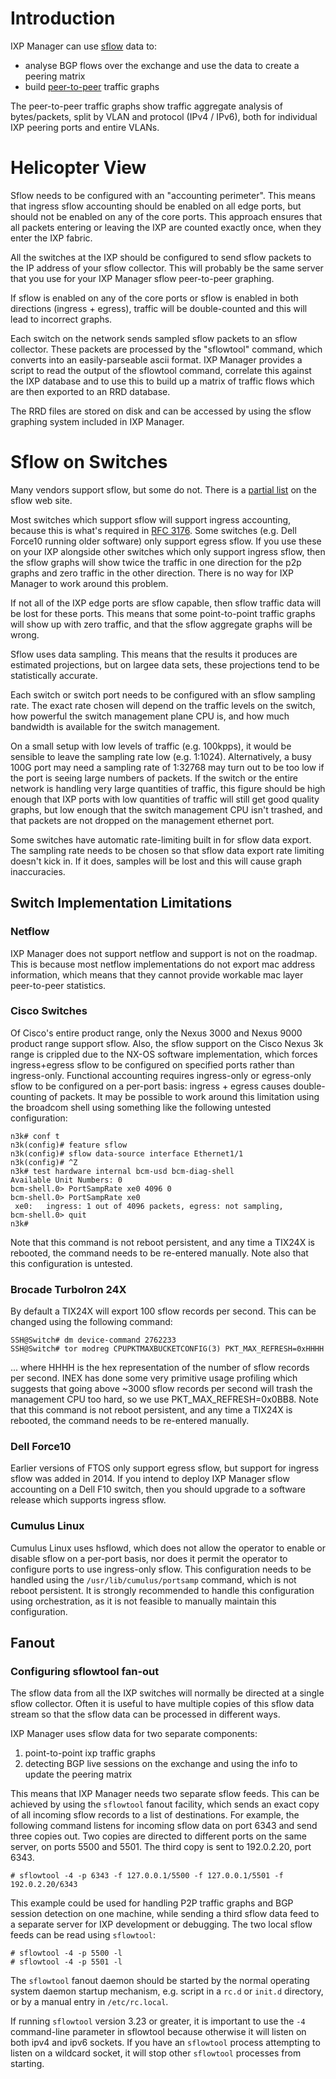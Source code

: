 # Introduction

IXP Manager can use [sflow](http://www.sflow.org/) data to:

- analyse BGP flows over the exchange and use the data to create a peering matrix
- build [peer-to-peer](sflow-p2p.md) traffic graphs

The peer-to-peer traffic graphs show traffic aggregate analysis of bytes/packets, split by VLAN and protocol (IPv4 / IPv6), both for individual IXP peering ports and entire VLANs.

# Helicopter View

Sflow needs to be configured with an "accounting perimeter".  This means that ingress sflow accounting should be enabled on all edge ports, but should not be enabled on any of the core ports.  This approach ensures that all packets entering or leaving the IXP are counted exactly once, when they enter the IXP fabric.

All the switches at the IXP should be configured to send sflow packets to the IP address of your sflow collector.  This will probably be the same server that you use for your IXP Manager sflow peer-to-peer graphing.

If sflow is enabled on any of the core ports or sflow is enabled in both directions (ingress + egress), traffic will be double-counted and this will lead to incorrect graphs.

Each switch on the network sends sampled sflow packets to an sflow collector.  These packets are processed by the "sflowtool" command, which converts into an easily-parseable ascii format.  IXP Manager provides a script to read the output of the sflowtool command, correlate this against the IXP database and to use this to build up a matrix of traffic flows which are then exported to an RRD database.

The RRD files are stored on disk and can be accessed by using the sflow graphing system included in IXP Manager.

# Sflow on Switches

Many vendors support sflow, but some do not.  There is a [partial list](http://www.sflow.org/products/network.php) on the sflow web site.

Most switches which support sflow will support ingress accounting, because this is what's required in [RFC 3176](http://www.ietf.org/rfc/rfc3176). Some switches (e.g. Dell Force10 running older software) only support egress sflow.  If you use these on your IXP alongside other switches which only support ingress sflow, then the sflow graphs will show twice the traffic in one direction for the p2p graphs and zero traffic in the other direction.  There is no way for IXP Manager to work around this problem.

If not all of the IXP edge ports are sflow capable, then sflow traffic data will be lost for these ports.  This means that some point-to-point traffic graphs will show up with zero traffic, and that the sflow aggregate graphs will be wrong.

Sflow uses data sampling.  This means that the results it produces are estimated projections, but on largee data sets, these projections tend to be statistically accurate.

Each switch or switch port needs to be configured with an sflow sampling rate. The exact rate chosen will depend on the traffic levels on the switch, how powerful the switch management plane CPU is, and how much bandwidth is available for the switch management.

On a small setup with low levels of traffic (e.g. 100kpps), it would be sensible to leave the sampling rate low (e.g. 1:1024). Alternatively, a busy 100G port may need a sampling rate of  1:32768 may turn out to be too low if the port is seeing large numbers of packets.  If the switch or the entire network is handling very large quantities of traffic, this figure should be high enough that IXP ports with low quantities of traffic will still get good quality graphs, but low enough that the switch management CPU isn't trashed, and that packets are not dropped on the management ethernet port.

Some switches have automatic rate-limiting built in for sflow data export.  The sampling rate needs to be chosen so that sflow data export rate limiting doesn't kick in.  If it does, samples will be lost and this will cause graph inaccuracies.

## Switch Implementation Limitations

### Netflow

IXP Manager does not support netflow and support is not on the roadmap. This is because most netflow implementations do not export mac address information, which means that they cannot provide workable mac layer peer-to-peer statistics.

### Cisco Switches

Of Cisco's entire product range, only the Nexus 3000 and Nexus 9000 product range support sflow. Also, the sflow support on the Cisco Nexus 3k range is crippled due to the NX-OS software implementation, which forces ingress+egress sflow to be configured on specified ports rather than ingress-only.  Functional accounting requires ingress-only or egress-only sflow to be configured on a per-port basis: ingress + egress causes double-counting of packets.  It may be possible to work around this limitation using the broadcom shell using something like the following untested configuration:

```
n3k# conf t
n3k(config)# feature sflow
n3k(config)# sflow data-source interface Ethernet1/1
n3k(config)# ^Z
n3k# test hardware internal bcm-usd bcm-diag-shell
Available Unit Numbers: 0
bcm-shell.0> PortSampRate xe0 4096 0
bcm-shell.0> PortSampRate xe0
 xe0:   ingress: 1 out of 4096 packets, egress: not sampling,
bcm-shell.0> quit
n3k#
```

Note that this command is not reboot persistent, and any time a TIX24X is rebooted, the command needs to be re-entered manually.  Note also that this configuration is untested.

### Brocade TurboIron 24X

By default a TIX24X will export 100 sflow records per second.  This can be changed using the following command:

```
SSH@Switch# dm device-command 2762233
SSH@Switch# tor modreg CPUPKTMAXBUCKETCONFIG(3) PKT_MAX_REFRESH=0xHHHH
```

... where HHHH is the hex representation of the number of sflow records per second.  INEX has done some very primitive usage profiling which suggests that going above ~3000 sflow records per second will trash the management CPU too hard, so we use PKT_MAX_REFRESH=0x0BB8.  Note that this command is not reboot persistent, and any time a TIX24X is rebooted, the command needs to be re-entered manually.

### Dell Force10

Earlier versions of FTOS only support egress sflow, but support for ingress sflow was added in 2014.  If you intend to deploy IXP Manager sflow accounting on a Dell F10 switch, then you should upgrade to a software release which supports ingress sflow.

### Cumulus Linux

Cumulus Linux uses hsflowd, which does not allow the operator to enable or disable sflow on a per-port basis, nor does it permit the operator to configure ports to use ingress-only sflow.  This configuration needs to be handled using the `/usr/lib/cumulus/portsamp` command, which is not reboot persistent.  It is strongly recommended to handle this configuration using orchestration, as it is not feasible to manually maintain this configuration.

## Fanout

### Configuring sflowtool fan-out

The sflow data from all the IXP switches will normally be directed at a single sflow collector.  Often it is useful to have multiple copies of this sflow data stream so that the sflow data can be processed in different ways.

IXP Manager uses sflow data for two separate components:

1. point-to-point ixp traffic graphs
2. detecting BGP live sessions on the exchange and using the info to update the peering matrix

This means that IXP Manager needs two separate sflow feeds.  This can be achieved by using the `sflowtool` fanout facility, which sends an exact copy of all incoming sflow records to a list of destinations.  For example, the following command listens for incoming sflow data on port 6343 and send three copies out.  Two copies are directed to different ports on the same server, on ports 5500 and 5501.  The third copy is sent to 192.0.2.20, port 6343.

```
# sflowtool -4 -p 6343 -f 127.0.0.1/5500 -f 127.0.0.1/5501 -f 192.0.2.20/6343
```

This example could be used for handling P2P traffic graphs and BGP session detection on one machine, while sending a third sflow data feed to a separate server for IXP development or debugging.  The two local sflow feeds can be read using `sflowtool`:

```
# sflowtool -4 -p 5500 -l
# sflowtool -4 -p 5501 -l
```

The `sflowtool` fanout daemon should be started by the normal operating system daemon startup mechanism, e.g. script in a `rc.d` or `init.d` directory, or by a manual entry in `/etc/rc.local`.

If running `sflowtool` version 3.23 or greater, it is important to use the `-4` command-line parameter in sflowtool because otherwise it will listen on both ipv4 and ipv6 sockets. If you have an `sflowtool` process attempting to listen on a wildcard socket, it will stop other `sflowtool` processes from starting.
